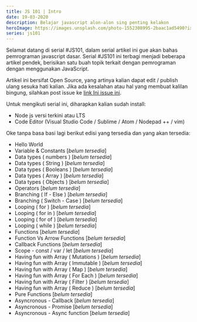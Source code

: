 ```yaml
---
title: JS 101 | Intro
date: 19-03-2020
description: Belajar javascript alon-alon sing penting kelakon
heroImage: https://images.unsplash.com/photo-1552308995-2baac1ad5490?ixlib=rb-1.2.1&ixid=eyJhcHBfaWQiOjEyMDd9&auto=format&fit=crop&w=1350&q=80
series: js101
---
```


Selamat datang di serial #JS101, dalam serial artikel ini gue akan bahas pemrograman javascript dasar. Serial #JS101 ini terbagi menjadi beberapa artikel pendek, berisikan satu buah topik terkait dengan pemrograman dengan menggunakan JavaScript.

Artikel ini bersifat Open Source, yang artinya kalian dapat edit / publish ulang sesuka hati kalian. Jika ada kesalahan atau hal yang membuat kalilan bingung, silahkan post issue ke [link Ini issue ini](https://github.com/hare451g/hare451g.github.io/issues).

Untuk mengikuti serial ini, diharapkan kalian sudah install:

- Node js versi terkini atau LTS
- Code Editor (Visual Studio Code / Sublime / Atom / Nodepad ++ / vim)

Oke tanpa basa basi lagi berikut edisi yang tersedia dan yang akan tersedia:

- Hello World
- Variable & Constants [*belum tersedia*]
- Data types ( numbers ) [*belum tersedia*]
- Data types ( String ) [*belum tersedia*]
- Data types ( Booleans ) [*belum tersedia*]
- Data types ( Array ) [*belum tersedia*]
- Data types ( Objects ) [*belum tersedia*]
- Operators [*belum tersedia*]
- Branching ( If - Else ) [*belum tersedia*]
- Branching ( Switch - Case ) [*belum tersedia*]
- Looping ( for ) [*belum tersedia*]
- Looping ( for in ) [*belum tersedia*]
- Looping ( for of ) [*belum tersedia*]
- Looping ( while ) [*belum tersedia*]
- Functions [*belum tersedia*]
- Function Vs Arrow Functions [*belum tersedia*]
- Callback Functions [*belum tersedia*]
- Scope - const / var / let [*belum tersedia*]
- Having fun with Array ( Mutations ) [*belum tersedia*]
- Having fun with Array ( Immutable ) [*belum tersedia*]
- Having fun with Array ( Map ) [*belum tersedia*]
- Having fun with Array ( For Each ) [*belum tersedia*]
- Having fun with Array ( Filter ) [*belum tersedia*]
- Having fun with Array ( Reduce ) [*belum tersedia*]
- Pure Functions [*belum tersedia*]
- Asyncronous - Callback [*belum tersedia*]
- Asyncronous - Promise [*belum tersedia*]
- Asyncronous - Async function [*belum tersedia*]
